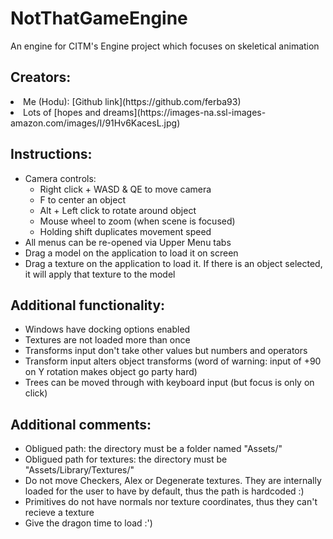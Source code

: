 # NotThatGameEngine
An engine for CITM's Engine project which focuses on skeletical animation

## Creators:
<li>Me (Hodu): [Github link](https://github.com/ferba93)</li>
<li>Lots of [hopes and dreams](https://images-na.ssl-images-amazon.com/images/I/91Hv6KacesL.jpg)</li>

## Instructions:
- Camera controls:<br/>
	<ul>
	<li>Right click + WASD & QE to move camera</li>
	<li>F to center an object</li>
	<li>Alt + Left click to rotate around object</li>
	<li>Mouse wheel to zoom (when scene is focused)</li>
	<li>Holding shift duplicates movement speed</li>
	</ul>
- All menus can be re-opened via Upper Menu tabs<br/>
- Drag a model on the application to load it on screen<br/>
- Drag a texture on the application to load it. If there is an object selected, it will apply that texture to the model<br/>

## Additional functionality:
- Windows have docking options enabled<br/>
- Textures are not loaded more than once<br/>
- Transforms input don't take other values but numbers and operators<br/>
- Transform input alters object transforms (word of warning: input of +90 on Y rotation makes object go party hard)<br/>
- Trees can be moved through with keyboard input (but focus is only on click)<br/>

## Additional comments:
- Obligued path: the directory must be a folder named "Assets/" <br/>
- Obligued path for textures: the directory must be "Assets/Library/Textures/" <br/>
- Do not move Checkers, Alex or Degenerate textures. They are internally loaded for the user to have by default, thus the path is hardcoded :) <br/>
- Primitives do not have normals nor texture coordinates, thus they can't recieve a texture <br/>
- Give the dragon time to load :')<br/>





